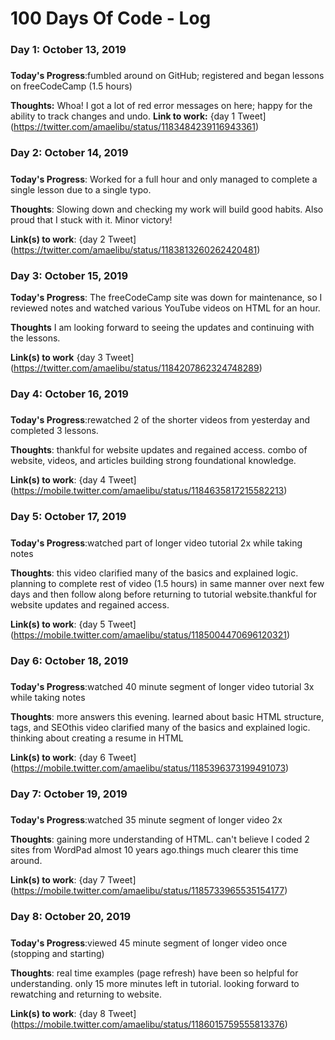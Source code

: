 # 100 Days Of Code - Log

### Day 1: October 13, 2019
##### 

**Today's Progress**:fumbled around on GitHub; registered and began lessons on freeCodeCamp (1.5 hours)

**Thoughts:** Whoa! I got a lot of red error messages on here; happy for the ability to track changes and undo. 
**Link to work:** {day 1 Tweet](https://twitter.com/amaelibu/status/1183484239116943361)

### Day 2: October 14, 2019
##### 

**Today's Progress**: Worked for a full hour and only managed to complete a single lesson due to a single typo.

**Thoughts**: Slowing down and checking my work will build good habits. Also proud that I stuck with it. Minor victory!

**Link(s) to work**: {day 2 Tweet] (https://twitter.com/amaelibu/status/1183813260262420481)


### Day 3: October 15, 2019

**Today's Progress**: The freeCodeCamp site was down for maintenance, so I reviewed notes and watched various YouTube videos on HTML for an hour.

**Thoughts** I am looking forward to seeing the updates and continuing with the lessons.

**Link(s) to work** {day 3 Tweet] (https://twitter.com/amaelibu/status/1184207862324748289)

### Day 4: October 16, 2019
##### 

**Today's Progress**:rewatched 2 of the shorter videos from yesterday and completed 3 lessons.

**Thoughts**: thankful for website updates and regained access. combo of website, videos, and articles building strong foundational knowledge.

**Link(s) to work**: {day 4 Tweet] (https://mobile.twitter.com/amaelibu/status/1184635817215582213)


### Day 5: October 17, 2019
##### 

**Today's Progress**:watched part of longer video tutorial 2x while taking notes

**Thoughts**: this video clarified many of the basics and explained logic. planning to complete rest of video (1.5 hours) in same manner over next few days and then follow along before returning to tutorial website.thankful for website updates and regained access. 

**Link(s) to work**: {day 5 Tweet] (https://mobile.twitter.com/amaelibu/status/1185004470696120321)


### Day 6: October 18, 2019
##### 

**Today's Progress**:watched 40 minute segment of longer video tutorial 3x while taking notes

**Thoughts**: more answers this evening. learned about basic HTML structure, tags, and SEOthis video clarified many of the basics and explained logic. thinking about creating a resume in HTML

**Link(s) to work**: {day 6 Tweet] (https://mobile.twitter.com/amaelibu/status/1185396373199491073)


### Day 7: October 19, 2019
##### 

**Today's Progress**:watched 35 minute segment of longer video 2x

**Thoughts**: gaining more understanding of HTML. can't believe I coded 2 sites from WordPad almost 10 years ago.things much clearer this time around. 

**Link(s) to work**: {day 7 Tweet] (https://mobile.twitter.com/amaelibu/status/1185733965535154177)


### Day 8: October 20, 2019
##### 

**Today's Progress**:viewed 45 minute segment of longer video once (stopping and starting)

**Thoughts**: real time examples (page refresh) have been so helpful for understanding. only 15 more minutes left in tutorial. looking forward to rewatching and returning to website.

**Link(s) to work**: {day 8 Tweet] (https://mobile.twitter.com/amaelibu/status/1186015759555813376)
